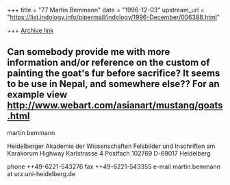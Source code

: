 +++
title = "77 Martin Bemmann"
date = "1996-12-03"
upstream_url = "https://list.indology.info/pipermail/indology/1996-December/006388.html"

+++
[Archive link](https://list.indology.info/pipermail/indology/1996-December/006388.html)

Can somebody provide me with more information and/or reference on the
custom of painting the goat's fur before sacrifice? It seems to be use
in Nepal, and somewhere else??
For an example view http://www.webart.com/asianart/mustang/goats.html
-- 
martin bemmann

Heidelberger Akademie der Wissenschaften
Felsbilder und Inschriften am Karakorum Highway
Karlstrasse 4
Postfach 102769
D-69017 Heidelberg

phone ++49-6221-543276
fax   ++49-6221-543355
e-mail martin.bemmann at urz.uni-heidelberg.de




